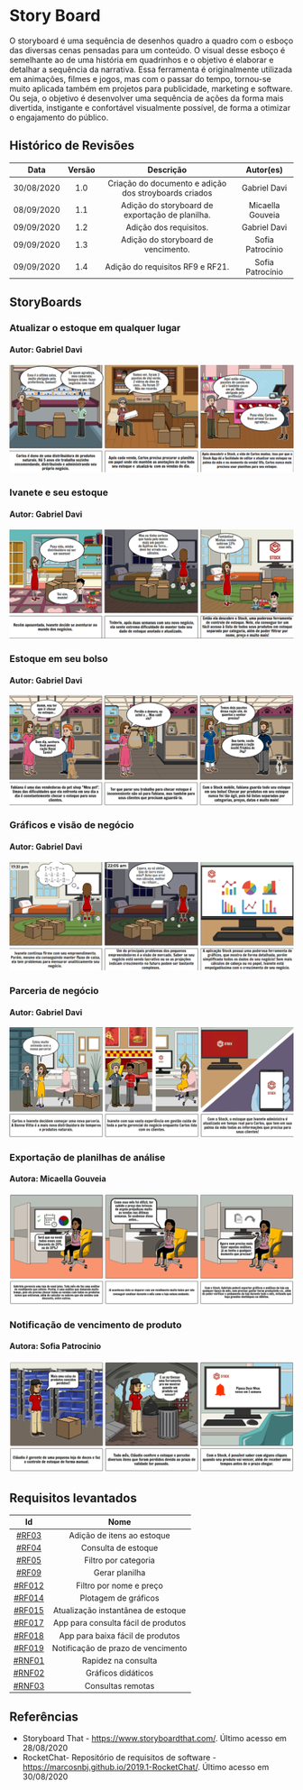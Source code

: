 # Story Board

O storyboard é uma sequência de desenhos quadro a quadro com o esboço das diversas cenas pensadas para um conteúdo. O visual desse esboço é semelhante ao de uma história em quadrinhos e o objetivo é elaborar e detalhar a sequência da narrativa. Essa ferramenta é originalmente utilizada em animações, filmes e jogos, mas com o passar do tempo, tornou-se muito aplicada também em projetos para publicidade, marketing e software. Ou seja, o objetivo é desenvolver uma sequência de ações da forma mais divertida, instigante e confortável visualmente possível, de forma a otimizar o engajamento do público.

## Histórico de Revisões

|    Data    | Versão |                       Descrição                       |  Autor(es)   |
| :--------: | :----: | :---------------------------------------------------: | :----------: |
| 30/08/2020 |  1.0   | Criação do documento e adição dos stroyboards criados | Gabriel Davi |
| 08/09/2020 |  1.1   | Adição do storyboard de exportação de planilha.       | Micaella Gouveia |
| 09/09/2020 |  1.2   |                Adição dos requisitos.                 | Gabriel Davi |
| 09/09/2020 |  1.3   |     Adição do storyboard de vencimento.               | Sofia Patrocínio |
| 09/09/2020 |  1.4   |                Adição do requisitos RF9 e RF21.                 | Sofia Patrocínio |

## StoryBoards

### Atualizar o estoque em qualquer lugar

#### Autor: Gabriel Davi

![SB1](../assets/img/storyboards/SB1_GabrielDavi.png)

### Ivanete e seu estoque

#### Autor: Gabriel Davi

![SB2](../assets/img/storyboards/SB2_GabrielDavi.png)

### Estoque em seu bolso

#### Autor: Gabriel Davi

![SB3](../assets/img/storyboards/SB3_GabrielDavi.png)

### Gráficos e visão de negócio

#### Autor: Gabriel Davi

![SB4](../assets/img/storyboards/SB4_GabrielDavi.png)

### Parceria de negócio

#### Autor: Gabriel Davi

![SB5](../assets/img/storyboards/SB5_GabrielDavi.jpg)

### Exportação de planilhas de análise

#### Autora: Micaella Gouveia

![SB6](../assets/img/storyboards/SB6_Micaella.png)

### Notificação de vencimento de produto

#### Autora: Sofia Patrocinio

![SB6](../assets/img/storyboards/SB7_Sofia.png)

## Requisitos levantados

|                                     Id                                      |                Nome                 |
| :-------------------------------------------------------------------------: | :---------------------------------: |
|   [#RF03](Elicitation/RequisitosElicitados.md?id=requisitos-funcionais)    |     Adição de itens ao estoque      |
|   [#RF04](Elicitation/RequisitosElicitados.md?id=requisitos-funcionais)    |         Consulta de estoque         |
|   [#RF05](Elicitation/RequisitosElicitados.md?id=requisitos-funcionais)    |        Filtro por categoria         |
|   [#RF09](Elicitation/RequisitosElicitados.md?id=requisitos-funcionais)    |        Gerar planilha                |
|   [#RF012](Elicitation/RequisitosElicitados.md?id=requisitos-funcionais)    |       Filtro por nome e preço       |
|   [#RF014](Elicitation/RequisitosElicitados.md?id=requisitos-funcionais)    |        Plotagem de gráficos         |
|   [#RF015](Elicitation/RequisitosElicitados.md?id=requisitos-funcionais)    | Atualização instantânea de estoque  |
|   [#RF017](Elicitation/RequisitosElicitados.md?id=requisitos-funcionais)    | App para consulta fácil de produtos |
|   [#RF018](Elicitation/RequisitosElicitados.md?id=requisitos-funcionais)    |  App para baixa fácil de produtos   |
|   [#RF019](Elicitation/RequisitosElicitados.md?id=requisitos-funcionais)    |  Notificação de prazo de vencimento   |
|   [#RNF01](Elicitation/RequisitosElicitados.md?id=requisitos-não-funcionaiss) |         Rapidez na consulta         |
|   [#RNF02](Elicitation/RequisitosElicitados.md?id=requisitos-não-funcionaiss) |         Gráficos didáticos          |
|   [#RNF03](Elicitation/RequisitosElicitados.md?id=requisitos-não-funcionaiss) |          Consultas remotas          |


## Referências

- Storyboard That - <https://www.storyboardthat.com/>. Último acesso em 28/08/2020
- RocketChat- Repositório de requisitos de software - <https://marcosnbj.github.io/2019.1-RocketChat/>. Último acesso em 30/08/2020
